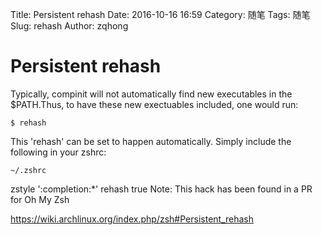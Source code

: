 Title: Persistent rehash
Date: 2016-10-16 16:59
Category: 随笔
Tags: 随笔
Slug: rehash
Author: zqhong

# Persistent rehash
Typically, compinit will not automatically find new executables in the $PATH.Thus, to have these new exectuables included, one would run:
```
$ rehash
```

This 'rehash' can be set to happen automatically. Simply include the following in your zshrc:
```
~/.zshrc
```

zstyle ':completion:*' rehash true
Note: This hack has been found in a PR for Oh My Zsh

https://wiki.archlinux.org/index.php/zsh#Persistent_rehash